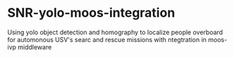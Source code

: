# SNR-yolo-moos-integration
Using yolo object detection and homography to localize people overboard for automonous USV's searc and rescue missions with ntegtration in moos-ivp middleware
